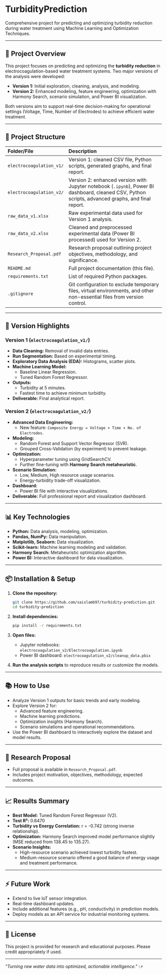 # TurbidityPrediction

Comprehensive project for predicting and optimizing turbidity reduction during water treatment using Machine Learning and Optimization Techniques.

---

## 📌 Project Overview

This project focuses on predicting and optimizing the **turbidity reduction** in electrocoagulation-based water treatment systems. Two major versions of the analysis were developed:

- **Version 1:** Initial exploration, cleaning, analysis, and modeling.
- **Version 2:** Enhanced modeling, feature engineering, optimization with Harmony Search, scenario simulation, and Power BI visualization.

Both versions aim to support real-time decision-making for operational settings (Voltage, Time, Number of Electrodes) to achieve efficient water treatment.

---

## 📁 Project Structure

| Folder/File | Description |
|:------------|:------------|
| `electrocoagulation_v1/` | Version 1: cleaned CSV file, Python scripts, generated graphs, and final report. |
| `electrocoagulation_v2/` | Version 2: enhanced version with Jupyter notebook (`.ipynb`), Power BI dashboard, cleaned CSV, Python scripts, advanced graphs, and final report. |
| `raw_data_v1.xlsx` | Raw experimental data used for Version 1 analysis. |
| `raw_data_v2.xlsx` | Cleaned and preprocessed experimental data (Power BI processed) used for Version 2. |
| `Research_Proposal.pdf` | Research proposal outlining project objectives, methodology, and significance. |
| `README.md` | Full project documentation (this file). |
| `requirements.txt` | List of required Python packages. |
| `.gitignore` | Git configuration to exclude temporary files, virtual environments, and other non-essential files from version control. |

---

## 🚀 Version Highlights

### Version 1 (`electrocoagulation_v1/`)
- **Data Cleaning:** Removal of invalid data entries.
- **Run Segmentation:** Based on experimental timing.
- **Exploratory Data Analysis (EDA):** Histograms, scatter plots.
- **Machine Learning Model:**
  - Baseline Linear Regression.
  - Tuned Random Forest Regressor.
- **Outputs:**
  - Turbidity at 5 minutes.
  - Fastest time to achieve minimum turbidity.
- **Deliverable:** Final analytical report.

### Version 2 (`electrocoagulation_v2/`)
- **Advanced Data Engineering:**
  - New feature: `Composite Energy = Voltage × Time × No. of Electrodes`.
- **Modeling:**
  - Random Forest and Support Vector Regressor (SVR).
  - Grouped Cross-Validation (by experiment) to prevent leakage.
- **Optimization:**
  - Hyperparameter tuning using GridSearchCV.
  - Further fine-tuning with **Harmony Search metaheuristic**.
- **Scenario Simulation:**
  - Low, Medium, High resource usage scenarios.
  - Energy-turbidity trade-off visualization.
- **Dashboard:**
  - Power BI file with interactive visualizations.
- **Deliverable:** Full professional report and visualization dashboard.

---

## 📊 Key Technologies

- **Python:** Data analysis, modeling, optimization.
- **Pandas, NumPy:** Data manipulation.
- **Matplotlib, Seaborn:** Data visualization.
- **Scikit-learn:** Machine learning modeling and validation.
- **Harmony Search:** Metaheuristic optimization algorithm.
- **Power BI:** Interactive dashboard for data visualization.

---

## 📦 Installation & Setup

1. **Clone the repository:**
   ```bash
   git clone https://github.com/saislamb97/turbidity-prediction.git
   cd turbidity-prediction
   ```

2. **Install dependencies:**
   ```bash
   pip install -r requirements.txt
   ```

3. **Open files:**
   - Jupyter notebooks: `electrocoagulation_v2/Electrocoagulation.ipynb`
   - Power BI dashboard: `electrocoagulation_v2/cleanup_data.pbix`

4. **Run the analysis scripts** to reproduce results or customize the models.

---

## 📚 How to Use

- Analyze Version 1 outputs for basic trends and early modeling.
- Explore Version 2 for:
  - Advanced feature engineering.
  - Machine learning predictions.
  - Optimization insights (Harmony Search).
  - Scenario simulations and operational recommendations.
- Use the Power BI dashboard to interactively explore the dataset and model results.

---

## 📝 Research Proposal

- Full proposal is available in `Research_Proposal.pdf`.
- Includes project motivation, objectives, methodology, expected outcomes.

---

## 📈 Results Summary

- **Best Model:** Tuned Random Forest Regressor (V2).
- **Test R²:** 0.6470
- **Turbidity vs Energy Correlation:** r = -0.742 (strong inverse relationship).
- **Optimization:** Harmony Search improved model performance slightly (MSE reduced from 138.45 to 135.27).
- **Scenario Insights:**
  - High-resource scenario achieved lowest turbidity fastest.
  - Medium-resource scenario offered a good balance of energy usage and treatment performance.

---

## ⚡ Future Work

- Extend to live IoT sensor integration.
- Real-time dashboard updates.
- Include additional features (e.g., pH, conductivity) in prediction models.
- Deploy models as an API service for industrial monitoring systems.

---

## 📄 License

This project is provided for research and educational purposes. Please credit appropriately if used.

---

_"Turning raw water data into optimized, actionable intelligence."_ 💧⚡
